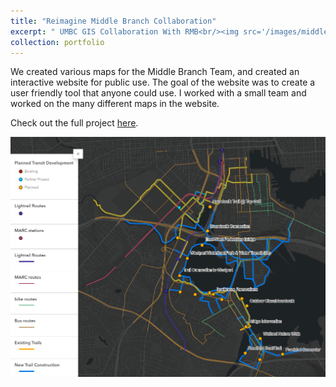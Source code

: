 ```yaml
---
title: "Reimagine Middle Branch Collaboration"
excerpt: " UMBC GIS Collaboration With RMB<br/><img src='/images/middlebranch.PNG'>"
collection: portfolio
---
```



We created various maps for the Middle Branch Team, and created an interactive website for public use. The goal of the website was to create a user friendly tool that anyone could use. I worked with a small team and worked on the many different maps in the website.

Check out the full project [here](https://storymaps.arcgis.com/stories/3a6ac2b066b049d4be0caa6976bcaef0).


![Map](/images/middlebran.png "Transit Plan")


